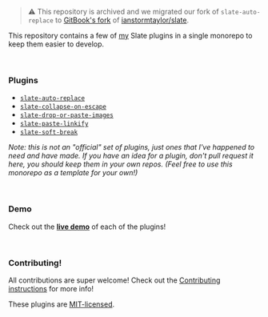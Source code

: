 > ⚠️  This repository is archived and we migrated our fork of `slate-auto-replace` to [GitBook's fork](https://github.com/GitbookIO/slate) of [ianstormtaylor/slate](https://github.com/ianstormtaylor/slate).

This repository contains a few of [my](https://github.com/ianstormtaylor) Slate plugins in a single monorepo to keep them easier to develop.

<br/>

### Plugins

- [`slate-auto-replace`](./packages/slate-auto-replace)
- [`slate-collapse-on-escape`](./packages/slate-collapse-on-escape)
- [`slate-drop-or-paste-images`](./packages/slate-drop-or-paste-images)
- [`slate-paste-linkify`](./packages/slate-paste-linkify)
- [`slate-soft-break`](./packages/slate-soft-break)

_Note: this is not an "official" set of plugins, just ones that I've happened to need and have made. If you have an idea for a plugin, don't pull request it here, you should keep them in your own repos. (Feel free to use this monorepo as a template for your own!)_

<br/>

### Demo

Check out the [**live demo**](https://ianstormtaylor.github.io/slate-plugins) of each of the plugins!

<br/>

### Contributing!

All contributions are super welcome! Check out the [Contributing instructions](./Contributing.md) for more info!

These plugins are [MIT-licensed](./License.md).

